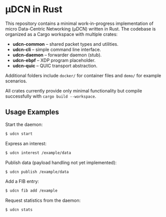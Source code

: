 # μDCN in Rust

This repository contains a minimal work-in-progress implementation of micro Data-Centric Networking (μDCN) written in Rust. The codebase is organized as a Cargo workspace with multiple crates:

- **udcn-common** – shared packet types and utilities.
- **udcn-cli** – simple command line interface.
- **udcn-daemon** – forwarder daemon (stub).
- **udcn-ebpf** – XDP program placeholder.
- **udcn-quic** – QUIC transport abstraction.

Additional folders include `docker/` for container files and `demo/` for example scenarios.

All crates currently provide only minimal functionality but compile successfully with `cargo build --workspace`.

## Usage Examples

Start the daemon:

```bash
$ udcn start
```

Express an interest:

```bash
$ udcn interest /example/data
```

Publish data (payload handling not yet implemented):

```bash
$ udcn publish /example/data
```

Add a FIB entry:

```bash
$ udcn fib add /example
```

Request statistics from the daemon:

```bash
$ udcn stats
```


